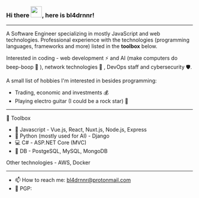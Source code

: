 ### Hi there <img src="https://raw.githubusercontent.com/MartinHeinz/MartinHeinz/master/wave.gif" width="30px">, here is bl4drnnr!
---

A Software Engineer specializing in mostly JavaScript and web technologies. Professional experience with the technologies (programming languages, frameworks and more) listed in the **toolbox** below.

Interested in coding - web development ⚡️ and AI (make computers do beep-boop 🤖 ), network technologies 📡 , DevOps staff and cybersecurity 🛡.

A small list of hobbies I'm interested in besides programming:
- Trading, economic and investments 💰
- Playing electro guitar (I could be a rock star) 🎸
---

🧰 Toolbox

- 🏅 Javascript - Vue.js, React, Nuxt.js, Node.js, Express
- 🐍 Python (mostly used for AI) - Django
- 💻 C# - ASP.NET Core (MVC)
- 📜 DB - PostgeSQL, MySQL, MongoDB

Other technologies - AWS, Docker

---

- 📫 How to reach me: bl4drnnr@protonmail.com
- 🔑 PGP: 
